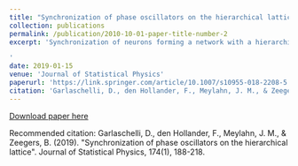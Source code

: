```yaml
---
title: "Synchronization of phase oscillators on the hierarchical lattice"
collection: publications
permalink: /publication/2010-10-01-paper-title-number-2
excerpt: 'Synchronization of neurons forming a network with a hierarchical structure is essential for the brain to be able to function optimally. In this paper we study synchronization of phase oscillators on the most basic example of such a network, namely, the hierarchical lattice. Each site of the lattice carries an oscillator that is subject to noise. Pairs of oscillators interact with each other at a strength that depends on their hierarchical distance, modulated by a sequence of interaction parameters. We look at block averages of the oscillators on successive hierarchical scales, which we think of as block communities. In the limit as the number of oscillators per community tends to infinity, referred to as the hierarchical mean-field limit, we find a separation of time scales, i.e., each block community behaves like a single oscillator evolving on its own time scale. We argue that the evolution of the block communities is given by a renormalized mean-field noisy Kuramoto equation, with a synchronization level that depends on the hierarchical scale of the block community. We find three universality classes for the synchronization levels on successive hierarchical scales, characterized in terms of the sequence of interaction parameters. What makes our model specifically challenging is the non-linearity of the interaction between the oscillators. The main results of our paper therefore come in three parts: (I) a conjecture about the nature of the renormalisation transformation connecting successive hierarchical scales; (II) a truncation approximation that leads to a simplified renormalization transformation; (III) a rigorous analysis of the simplified renormalization transformation. We provide compelling arguments in support of (I) and (II), but a full verification remains an open problem.

'
date: 2019-01-15
venue: 'Journal of Statistical Physics'
paperurl: 'https://link.springer.com/article/10.1007/s10955-018-2208-5'
citation: 'Garlaschelli, D., den Hollander, F., Meylahn, J. M., & Zeegers, B. (2019). &quot;Synchronization of phase oscillators on the hierarchical lattice.&quot; <i>Journal of Statistical Physics 1</i>. 174(1).'
---
```


[Download paper here](https://link.springer.com/article/10.1007/s10955-018-2208-5)

Recommended citation: Garlaschelli, D., den Hollander, F., Meylahn, J. M., & Zeegers, B. (2019). "Synchronization of phase oscillators on the hierarchical lattice". Journal of Statistical Physics, 174(1), 188-218.
